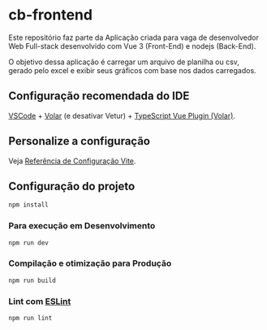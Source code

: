# cb-frontend

Este repositório faz parte da Aplicação criada para vaga de desenvolvedor Web Full-stack desenvolvido com Vue 3 (Front-End) e nodejs (Back-End).

O objetivo dessa aplicação é carregar um arquivo de planilha ou csv, gerado pelo excel e exibir seus gráficos com base nos dados carregados.
 

## Configuração recomendada do IDE

[VSCode](https://code.visualstudio.com/) + [Volar](https://marketplace.visualstudio.com/items?itemName=Vue.volar) (e desativar Vetur) + [TypeScript Vue Plugin (Volar)](https://marketplace.visualstudio.com/items?itemName=Vue.vscode-typescript-vue-plugin).

## Personalize a configuração

Veja [Referência de Configuração Vite](https://vitejs.dev/config/).

## Configuração do projeto

```sh
npm install
```

### Para execução em Desenvolvimento

```sh
npm run dev
```

### Compilação e otimização para Produção

```sh
npm run build
```

### Lint com [ESLint](https://eslint.org/)

```sh
npm run lint
```
